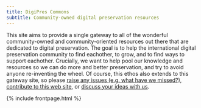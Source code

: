 ```yaml
---
title: DigiPres Commons
subtitle: Community-owned digital preservation resources
---
```


This site aims to provide a single gateway to all of the wonderful community-owned and community-oriented resources out there that are dedicated to digital preservation. The goal is to help the international digital preservation community to find eachother, to grow, and to find ways to support eachother. Crucially, we want to help pool our knowledge and resources so we can do more and better preservation, and try to avoid anyone re-inventing the wheel. Of course, this ethos also extends to this gateway site, so please [raise any issues (e.g. what have we missed?)](https://github.com/digipres/digipres.github.io/issues), [contribute to this web site](https://github.com/digipres/digipres.github.io), or [discuss your ideas with us](https://groups.google.com/forum/#!forum/digipres).

{% include frontpage.html %}
